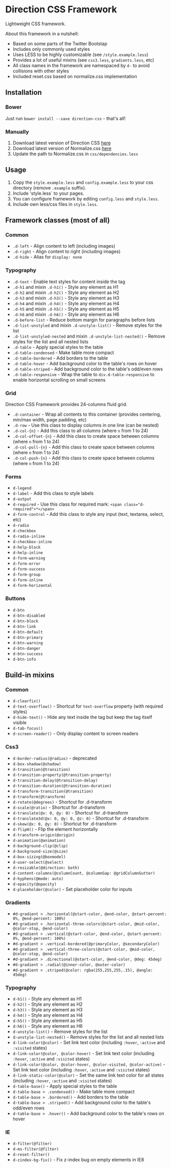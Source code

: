 Direction CSS Framework
=======================

Lightweight CSS framework.

About this framework in a nutshell:
* Based on some parts of the Twitter Bootstap
* Includes only commonly used styles
* Uses LESS to be highly customizable (see `/style.example.less`)
* Provides a lot of useful mixins (see `css3.less`, `gradients.less`, etc)
* All class names in the framework are namespaced by `d-` to avoid collisions with other styles
* Included reset.css based on normalize.css implementation


## Installation

### Bower

Just run `bower install --save direction-css` - that's all!

### Manually

1. Download latest version of Direction CSS [here](https://github.com/Nodge/direction-css/releases)
2. Download latest version of Normalize.css [here](https://github.com/necolas/normalize.css/releases)
3. Update the path to Normalize.css in `css/dependencies.less`


## Usage

1. Copy the `style.example.less` and `config.example.less` to your css directory (remove `.example` suffix).
2. Include 'style.less` to your pages.
3. You can configure framework by editing `config.less` and `style.less`.
4. Include own less/css files in `style.less`.


## Framework classes (most of all)

### Common

* `.d-left` - Align content to left (including images)
* `.d-right` - Align content to right (including images)
* `.d-hide` - Alias for `display: none`

### Typography

* `.d-text` - Enable text styles for content inside the tag
* `.d-h1` and mixin `.d-h1()` - Style any element as H1
* `.d-h2` and mixin `.d-h2()` - Style any element as H2
* `.d-h3` and mixin `.d-h3()` - Style any element as H3
* `.d-h4` and mixin `.d-h4()` - Style any element as H4
* `.d-h5` and mixin `.d-h5()` - Style any element as H5
* `.d-h6` and mixin `.d-h6()` - Style any element as H6
* `.d-before-list` - Reduce bottom margin for paragraphs before lists
* `.d-list-unstyled` and mixin `.d-unstyle-list()` - Remove styles for the list
* `.d-list-unstyled-nested` and mixin `.d-unstyle-list-nested()` - Remove styles for the list and all nested lists
* `.d-table` - Apply special styles to the table
* `.d-table-condensed` - Make table more compact
* `.d-table-bordered` - Add borders to the table
* `.d-table-hover` - Add background color to the table's rows on hover
* `.d-table-striped` - Add background color to the table's odd/even rows
* `.d-table-responsive` - Wrap the table to `div.d-table-responsive` to enable horizontal scrolling on small screens

### Grid

Direction CSS Framework provides 24-columns fluid grid.

* `.d-container` - Wrap all contents to this container (provides centering, min/max width, page padding, etc)
* `.d-row` - Use this class to display columns in one line (can be nested)
* `.d-col-{n}` - Add this class to all columns (where `n` from 1 to 24)
* `.d-col-offset-{n}` - Add this class to create space between columns (where `n` from 1 to 24)
* `.d-col-pull-{n}` - Add this class to create space between columns (where `n` from 1 to 24)
* `.d-col-push-{n}` - Add this class to create space between columns (where `n` from 1 to 24)

### Forms

* `d-legend`
* `d-label` - Add this class to style labels
* `d-output`
* `d-required` - Use this class for required mark: `<span class="d-required">*</span>`
* `d-form-control` - Add this class to style any input (text, textarea, select, etc)
* `d-radio`
* `d-checkbox`
* `d-radio-inline`
* `d-checkbox-inline`
* `d-help-block`
* `d-help-inline`
* `d-form-warning`
* `d-form-error`
* `d-form-success`
* `d-form-group`
* `d-form-inline`
* `d-form-horizontal`

### Buttons

* `d-btn`
* `d-btn-disabled`
* `d-btn-block`
* `d-btn-link`
* `d-btn-default`
* `d-btn-primary`
* `d-btn-warning`
* `d-btn-danger`
* `d-btn-success`
* `d-btn-info`


## Build-in mixins

### Common

* `d-clearfix()`
* `d-text-overflow()` - Shortcut for `text-overflow` property (with required styles)
* `d-hide-text()` - Hide any text inside the tag but keep the tag itself visible
* `d-tab-focus()`
* `d-screen-reader()` - Only display content to screen readers

### Css3

* `d-border-radius(@radius)` - deprecated
* `d-box-shadow(@shadow)`
* `d-transition(@transition)`
* `d-transition-property(@transition-property)`
* `d-transition-delay(@transition-delay)`
* `d-transition-duration(@transition-duration)`
* `d-transform-transition(@transition)`
* `d-transform(@transform)`
* `d-rotate(@degrees)` - Shortcut for .d-transform
* `d-scale(@ratio)` - Shortcut for .d-transform
* `d-translate(@x: 0, @y: 0)` - Shortcut for .d-transform
* `d-translate3d(@x: 0, @y: 0, @z: 0)` - Shortcut for .d-transform
* `d-skew(@x: 0, @y: 0)` - Shortcut for .d-transform
* `d-flipH()` - Flip the element horizontally
* `d-transform-origin(@origin)`
* `d-animation(@animation)`
* `d-background-clip(@clip)`
* `d-background-size(@size)`
* `d-box-sizing(@boxmodel)`
* `d-user-select(@select)`
* `d-resizable(@direction: both)`
* `d-content-columns(@columnCount, @columnGap: @gridColumnGutter)`
* `d-hyphens(@mode: auto)`
* `d-opacity(@opacity)`
* `d-placeholder(@color)` - Set placeholder color for inputs

### Gradients

* `#d-gradient > .horizontal(@start-color, @end-color, @start-percent: 0%, @end-percent: 100%)`
* `#d-gradient > .horizontal-three-colors(@start-color, @mid-color, @color-stop, @end-color)`
* `#d-gradient > .vertical(@start-color, @end-color, @start-percent: 0%, @end-percent: 100%)`
* `#d-gradient > .vertical-bordered(@primaryColor, @secondaryColor)`
* `#d-gradient > .vertical-three-colors(@start-color, @mid-color, @color-stop, @end-color)`
* `#d-gradient > .directional(@start-color, @end-color, @deg: 45deg)`
* `#d-gradient > .radial(@inner-color, @outer-color)`
* `#d-gradient > .striped(@color: rgba(255,255,255,.15), @angle: 45deg)`

### Typography

* `d-h1()` - Style any element as H1
* `d-h2()` - Style any element as H2
* `d-h3()` - Style any element as H3
* `d-h4()` - Style any element as H4
* `d-h5()` - Style any element as H5
* `d-h6()` - Style any element as H6
* `d-unstyle-list()` - Remove styles for the list
* `d-unstyle-list-nested()` - Remove styles for the list and all nested lists
* `d-link-color(@color)` - Set link text color (including `:hover`, `:active` and `:visited` states)
* `d-link-color(@color, @color-hover)` - Set link text color (including `:hover`, `:active` and `:visited` states)
* `d-link-color(@color, @color-hover, @color-visited, @color-active)` - Set link text color (including `:hover`, `:active` and `:visited` states)
* `d-link-static-color(@color)` - Set the same link text color for all states (including `:hover`, `:active` and `:visited` states)
* `d-table-base()` - Apply special styles to the table
* `d-table-base > .condensed()` - Make table more compact
* `d-table-base > .bordered()` - Add borders to the table
* `d-table-base > .striped()` - Add background color to the table's odd/even rows
* `d-table-base > .hover()` - Add background color to the table's rows on hover

### IE

* `d-filter(@filter)`
* `d-ms-filter(@filter)`
* `d-reset-filter() `
* `d-zindex-bg-fix()` - Fix z-index bug on empty elements in IE8
